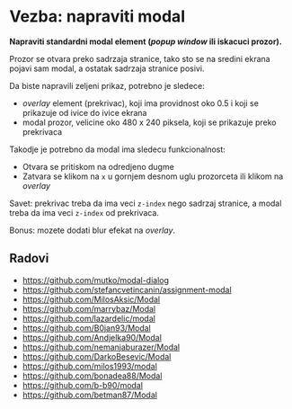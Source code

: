 # Vezba: napraviti modal

**Napraviti standardni modal element (*popup window* ili iskacuci prozor).**

Prozor se otvara preko sadrzaja stranice, tako sto se na sredini ekrana pojavi sam modal, a ostatak sadrzaja stranice posivi. 

Da biste napravili zeljeni prikaz, potrebno je sledece:
- *overlay* element (prekrivac), koji ima providnost oko 0.5 i koji se prikazuje od ivice do ivice ekrana
- modal prozor, velicine oko 480 x 240 piksela, koji se prikazuje preko prekrivaca

Takodje je potrebno da modal ima sledecu funkcionalnost:
- Otvara se pritiskom na odredjeno dugme
- Zatvara se klikom na `x` u gornjem desnom uglu prozorceta ili klikom na *overlay*

Savet: prekrivac treba da ima veci `z-index` nego sadrzaj stranice, a modal treba da ima veci `z-index` od prekrivaca.

Bonus: mozete dodati blur efekat na *overlay*.

## Radovi

- https://github.com/mutko/modal-dialog
- https://github.com/stefancvetincanin/assignment-modal
- https://github.com/MilosAksic/Modal
- https://github.com/marrybaz/Modal
- https://github.com/lazardelic/modal
- https://github.com/B0jan93/Modal
- https://github.com/Andjelka90/Modal
- https://github.com/nemanjaburazer/Modal
- https://github.com/DarkoBesevic/Modal
- https://github.com/milos1993/modal
- https://github.com/bonadea88/Modal
- https://github.com/b-b90/modal
- https://github.com/betman87/Modal
